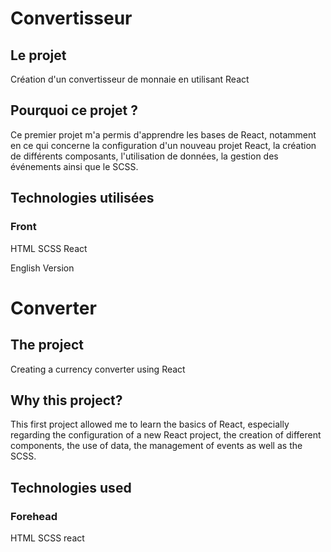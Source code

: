 # Convertisseur

## Le projet

Création d'un convertisseur de monnaie en utilisant React

## Pourquoi ce projet ?

Ce premier projet m'a permis d'apprendre les bases de React, notamment en ce qui concerne la configuration d'un nouveau projet React, la création de différents composants, l'utilisation de données, la gestion des événements ainsi que le SCSS.

## Technologies utilisées 

### Front

HTML
SCSS
React



English Version

# Converter

## The project

Creating a currency converter using React

## Why this project?

This first project allowed me to learn the basics of React, especially regarding the configuration of a new React project, the creation of different components, the use of data, the management of events as well as the SCSS.

## Technologies used

### Forehead

HTML
SCSS
react
